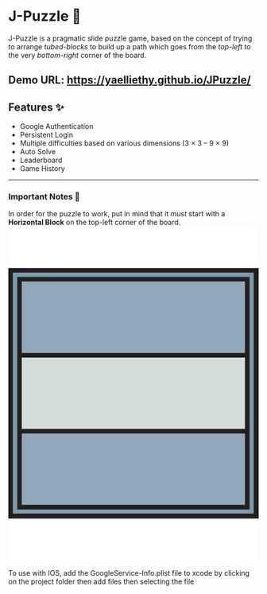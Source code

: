 # J-Puzzle 🧩

J-Puzzle is a pragmatic slide puzzle game, based on the concept of trying to arrange *tubed-blocks* to build up a path which goes from the *top-left* to the very *bottom-right* corner of the board.

Demo URL: https://yaelliethy.github.io/JPuzzle/
---

## Features ✨

- Google Authentication
- Persistent Login
- Multiple difficulties based on various dimensions (3 × 3 – 9 × 9)
- Auto Solve
- Leaderboard
- Game History

---

### Important Notes 📌

In order for the puzzle to work, put in mind that it *must* start with a **Horizontal Block** on the top-left corner of the board.
![Picture of the Horizontal Block](https://raw.githubusercontent.com/yaelliethy/JPuzzle/master/assets/images/Horizontal-Block.png)

To use with IOS, add the GoogleService-Info.plist file to xcode by clicking on the project folder then add files then selecting the file
